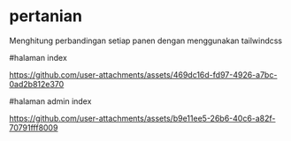 # pertanian
Menghitung perbandingan setiap panen dengan menggunakan tailwindcss

#halaman index

https://github.com/user-attachments/assets/469dc16d-fd97-4926-a7bc-0ad2b812e370


#halaman admin index

https://github.com/user-attachments/assets/b9e11ee5-26b6-40c6-a82f-70791fff8009





